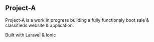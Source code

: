 ## Project-A

Project-A is a work in progress building a fully functionaly boot sale & classifieds website & application.

Built with Laravel & Ionic 

